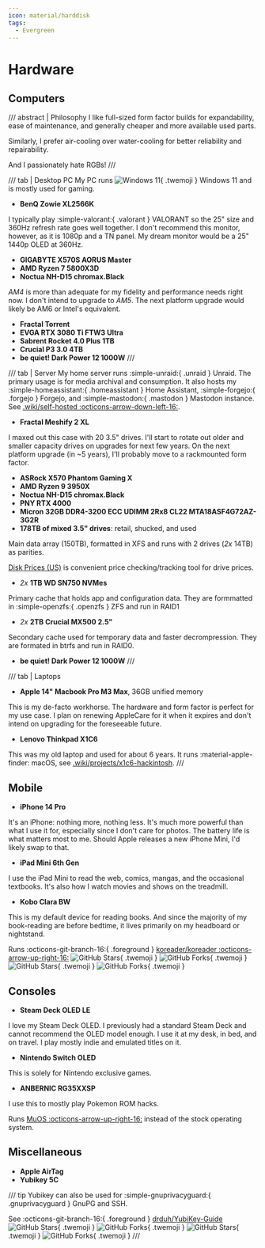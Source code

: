 ```yaml
---
icon: material/harddisk
tags:
  - Evergreen
---
```


# Hardware

## Computers

/// abstract | Philosophy
I like full-sized form factor builds for expandability, ease of maintenance, and generally cheaper and more available used parts.

Similarly, I prefer air-cooling over water-cooling for better reliability and repairability.

And I passionately hate RGBs!
///

/// tab | Desktop PC
My PC runs ![Windows 11](https://assets.tylernguyen.wiki/logos/Windows11.svg){ .twemoji } Windows 11 and is mostly used for gaming.

- __BenQ Zowie XL2566K__

I typically play :simple-valorant:{ .valorant } VALORANT so the 25" size and 360Hz refresh rate goes well together. I don't recommend this monitor, however, as it is 1080p and a TN panel. My dream monitor would be a 25" 1440p OLED at 360Hz.

- __GIGABYTE X570S AORUS Master__
- __AMD Ryzen 7 5800X3D__
- __Noctua NH-D15 chromax.Black__

_AM4_ is more than adequate for my fidelity and performance needs right now. I don't intend to upgrade to _AM5_. The next platform upgrade would likely be AM6 or Intel's equivalent.

- __Fractal Torrent__
- __EVGA RTX 3080 Ti FTW3 Ultra__
- __Sabrent Rocket 4.0 Plus 1TB__
- __Crucial P3 3.0 4TB__
- __be quiet! Dark Power 12 1000W__
///

/// tab | Server
My home server runs :simple-unraid:{ .unraid } Unraid. The primary usage is for media archival and consumption. It also hosts my :simple-homeassistant:{ .homeassistant } Home Assistant, :simple-forgejo:{ .forgejo } Forgejo, and :simple-mastodon:{ .mastodon } Mastodon instance. See [.wiki/self-hosted :octicons-arrow-down-left-16:](self-hosted.md).

- __Fractal Meshify 2 XL__

I maxed out this case with 20 3.5" drives. I'll start to rotate out older and smaller capacity drives on upgrades for next few years. On the next platform upgrade (in ~5 years), I'll probably move to a rackmounted form factor.

- __ASRock X570 Phantom Gaming X__
- __AMD Ryzen 9 3950X__
- __Noctua NH-D15 chromax.Black__
- __PNY RTX 4000__
- __Micron 32GB DDR4-3200 ECC UDIMM 2Rx8 CL22 MTA18ASF4G72AZ-3G2R__
- __178TB of mixed 3.5" drives__: retail, shucked, and used

Main data array (150TB), formatted in XFS and runs with 2 drives (_2x_ 14TB) as parities.

  [Disk Prices (US)](https://diskprices.com/) is convenient price checking/tracking tool for drive prices.

- _2x_ __1TB WD SN750 NVMes__

Primary cache that holds app and configuration data. They are formmatted in :simple-openzfs:{ .openzfs } ZFS and run in RAID1

- _2x_ __2TB Crucial MX500 2.5"__

Secondary cache used for temporary data and faster decrompression. They are formated in btrfs and run in RAID0.

- __be quiet! Dark Power 12 1000W__
///

/// tab | Laptops

- __Apple 14" Macbook Pro M3 Max__, 36GB unified memory

This is my de-facto workhorse. The hardware and form factor is perfect for my use case. I plan on renewing AppleCare for it when it expires and don't intend on upgrading for the foreseeable future.

- __Lenovo Thinkpad X1C6__

This was my old laptop and used for about 6 years. It runs :material-apple-finder: macOS, see [.wiki/projects/x1c6-hackintosh](projects/x1c6-hackintosh/README.md).
///

## Mobile

- __iPhone 14 Pro__

It's an iPhone: nothing more, nothing less. It's much more powerful than what I use it for, especially since I don't care for photos. The battery life is what matters most to me. Should Apple releases a new iPhone Mini, I'd likely swap to that.

- __iPad Mini 6th Gen__

I use the iPad Mini to read the web, comics, mangas, and the occasional textbooks. It's also how I watch movies and shows on the treadmill.

- __Kobo Clara BW__

This is my default device for reading books. And since the majority of my book-reading are before bedtime, it lives primarily on my headboard or nightstand.

Runs :octicons-git-branch-16:{ .foreground } [koreader/koreader :octicons-arrow-up-right-16:](https://github.com/koreader/koreader)
    ![GitHub Stars](https://img.shields.io/github/stars/koreader/koreader?style=flat&logo=GitHub&logoColor=073642&labelColor=eee8d5&color=859900#only-light){ .twemoji }
    ![GitHub Forks](https://img.shields.io/github/forks/koreader/koreader?style=flat&logo=GitHub&logoColor=073642&labelColor=eee8d5&color=859900#only-light){ .twemoji }
    ![GitHub Stars](https://img.shields.io/github/stars/koreader/koreader?style=flat&logo=GitHub&logoColor=839496&labelColor=073642&color=2aa198#only-dark){ .twemoji }
    ![GitHub Forks](https://img.shields.io/github/forks/koreader/koreader?style=flat&logo=GitHub&logoColor=839496&labelColor=073642&color=2aa198#only-dark){ .twemoji }

## Consoles

- __Steam Deck OLED LE__

I love my Steam Deck OLED. I previously had a standard Steam Deck and cannot recommend the OLED model enough. I use it at my desk, in bed, and on travel. I play mostly indie and emulated titles on it.

- __Nintendo Switch OLED__

This is solely for Nintendo exclusive games.

- __ANBERNIC RG35XXSP__

I use this to mostly play Pokemon ROM hacks.

Runs [MuOS :octicons-arrow-up-right-16:](https://muos.dev/) instead of the stock operating system.

## Miscellaneous

- __Apple AirTag__
- __Yubikey 5C__

/// tip
Yubikey can also be used for :simple-gnuprivacyguard:{ .gnuprivacyguard } GnuPG and SSH.

See :octicons-git-branch-16:{ .foreground } [drduh/YubiKey-Guide](https://github.com/drduh/YubiKey-Guide)
    ![GitHub Stars](https://img.shields.io/github/stars/drduh/YubiKey-Guide?style=flat&logo=GitHub&logoColor=073642&labelColor=eee8d5&color=859900#only-light){ .twemoji }
    ![GitHub Forks](https://img.shields.io/github/forks/drduh/YubiKey-Guide?style=flat&logo=GitHub&logoColor=073642&labelColor=eee8d5&color=859900#only-light){ .twemoji }
    ![GitHub Stars](https://img.shields.io/github/stars/drduh/YubiKey-Guide?style=flat&logo=GitHub&logoColor=839496&labelColor=073642&color=2aa198#only-dark){ .twemoji }
    ![GitHub Forks](https://img.shields.io/github/forks/drduh/YubiKey-Guide?style=flat&logo=GitHub&logoColor=839496&labelColor=073642&color=2aa198#only-dark){ .twemoji }
///
